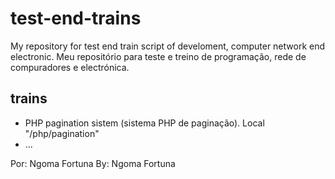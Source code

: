 # test-end-trains
My repository for test end train script of develoment, computer network end electronic.
Meu repositório para teste e treino de programação, rede de compuradores e electrónica.

## trains
- PHP pagination sistem (sistema PHP de paginação). Local "/php/pagination"
- ...

Por: Ngoma Fortuna
By: Ngoma Fortuna
